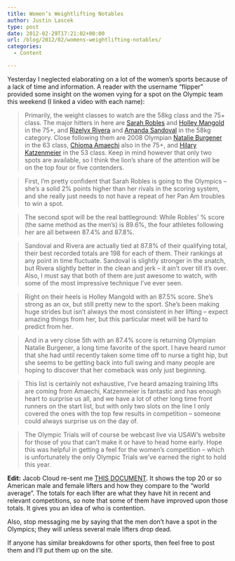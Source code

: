 ```yaml
---
title: Women’s Weightlifting Notables
author: Justin Lascek
type: post
date: 2012-02-29T17:21:02+00:00
url: /blog/2012/02/womens-weightlifting-notables/
categories:
  - Content

---
```

Yesterday I neglected elaborating on a lot of the women&#8217;s sports because of a lack of time and information. A reader with the username &#8220;flipper&#8221; provided some insight on the women vying for a spot on the Olympic team this weekend (I linked a video with each name):

> Primarily, the weight classes to watch are the 58kg class and the 75+ class. The major hitters in here are <a href="http://youtu.be/6kZpYIOlY8k" target="_blank">Sarah Robles</a> and <a href="http://youtu.be/D-c9BSHeTXg" target="_blank">Holley Mangold</a> in the 75+, and <a href="http://youtu.be/QVrws9lBeIM" target="_blank">Rizelyx Rivera</a> and <a href="http://youtu.be/vWD9T-ObsF4" target="_blank">Amanda Sandoval</a> in the 58kg category. Close following them are 2008 Olympian <a href="http://youtu.be/KRm04WFHrYM" target="_blank">Natalie Burgener</a> in the 63 class, <a href="http://youtu.be/uw_kEOIl0mU" target="_blank">Chioma Amaechi</a> also in the 75+, and <a href="http://youtu.be/_MDz1q-clRA" target="_blank">Hilary Katzenmeier</a> in the 53 class. Keep in mind however that only two spots are available, so I think the lion’s share of the attention will be on the top four or five contenders.
  
> 
  
> First, I’m pretty confident that Sarah Robles is going to the Olympics – she’s a solid 2% points higher than her rivals in the scoring system, and she really just needs to not have a repeat of her Pan Am troubles to win a spot.
  
> 
  
> The second spot will be the real battleground: While Robles’ % score (the same method as the men’s) is 89.6%, the four athletes following her are all between 87.4% and 87.8%.
  
> 
  
> Sandoval and Rivera are actually tied at 87.8% of their qualifying total, their best recorded totals are 198 for each of them. Their rankings at any point in time fluctuate. Sandoval is slightly stronger in the snatch, but Rivera slightly better in the clean and jerk – it ain’t over till it’s over. Also, I must say that both of them are just awesome to watch, with some of the most impressive technique I’ve ever seen.
  
> 
  
> Right on their heels is Holley Mangold with an 87.5% score. She’s strong as an ox, but still pretty new to the sport. She’s been making huge strides but isn’t always the most consistent in her lifting – expect amazing things from her, but this particular meet will be hard to predict from her.
  
> 
  
> And in a very close 5th with an 87.4% score is returning Olympian Natalie Burgener, a long time favorite of the sport. I have heard rumor that she had until recently taken some time off to nurse a tight hip, but she seems to be getting back into full swing and many people are hoping to discover that her comeback was only just beginning.
  
> 
  
> This list is certainly not exhaustive, I’ve heard amazing training lifts are coming from Amaechi, Katzenmeier is fantastic and has enough heart to surprise us all, and we have a lot of other long time front runners on the start list, but with only two slots on the line I only covered the ones with the top few results in competition – someone could always surprise us on the day of.
  
> 
  
> The Olympic Trials will of course be webcast live via USAW’s website for those of you that can’t make it or have to head home early. Hope this was helpful in getting a feel for the women’s competition – which is unfortunately the only Olympic Trials we’ve earned the right to hold this year.

**Edit:** Jacob Cloud re-sent me <a href="http://assets.teamusa.org/assets/documents/attached_file/filename1/54676/Copy_of_2012_Olympic_Games_Ranking_List_post_JNats_2_9_12_Revision.pdf" target="_blank">THIS DOCUMENT</a>. It shows the top 20 or so American male and female lifters and how they compare to the &#8220;world average&#8221;. The totals for each lifter are what they have hit in recent and relevant competitions, so note that some of them have improved upon those totals. It gives you an idea of who is contention.
  
Also, stop messaging me by saying that the men don&#8217;t have a spot in the Olympics; they will unless several male lifters drop dead.
  

  
If anyone has similar breakdowns for other sports, then feel free to post them and I&#8217;ll put them up on the site.
